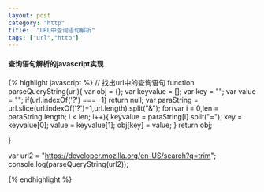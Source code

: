 ```yaml
---
layout: post
category: "http"
title:  "URL中查询语句解析"
tags: ["url","http"]
---
```


#### 查询语句解析的javascript实现

{% highlight javascript %}
// 找出url中的查询语句
function parseQueryString(url){
	var obj = {};
	var keyvalue = [];
	var key = "";
	var value = "";
	if(url.indexOf('?') === -1) return null;
	var paraString = url.slice(url.indexOf('?')+1,url.length).split("&");
	for(var i = 0,len = paraString.length; i < len; i++){
		keyvalue = paraString[i].split("=");
		key = keyvalue[0];
		value = keyvalue[1];
		obj[key] = value;
	}
	return obj;

}

var url2 = "https://developer.mozilla.org/en-US/search?q=trim";
console.log(parseQueryString(url2));

{% endhighlight %}